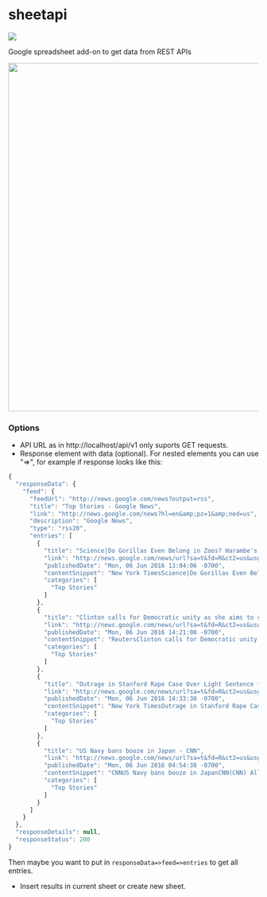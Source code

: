 # sheetapi
<img src="https://travis-ci.org/ivansabik/sheetapi.svg?branch=master"/>

Google spreadsheet add-on to get data from REST APIs

<img width="700px" src="http://g.recordit.co/i5AK4jjZY9.gif"/>

### Options

- API URL as in http://localhost/api/v1 only suports GET requests.
- Response element with data (optional). For nested elements you can use "=>", for example if response looks like this:

```javascript
{
  "responseData": {
    "feed": {
      "feedUrl": "http://news.google.com/news?output=rss",
      "title": "Top Stories - Google News",
      "link": "http://news.google.com/news?hl=en&amp;pz=1&amp;ned=us",
      "description": "Google News",
      "type": "rss20",
      "entries": [
        {
          "title": "Science|Do Gorillas Even Belong in Zoos? Harambe's Death Spurs Debate - New York Times",
          "link": "http://news.google.com/news/url?sa=t&fd=R&ct2=us&usg=AFQjCNEwSZGFMobf970iWEfunmGDUb482w&clid=c3a7d30bb8a4878e06b80cf16b898331&cid=52779127625117&ei=De1VV7CrFtO63gHO7YegDw&url=http://www.nytimes.com/2016/06/07/science/gorilla-shot-harambe-zoo.html",
          "publishedDate": "Mon, 06 Jun 2016 13:04:06 -0700",
          "contentSnippet": "New York TimesScience|Do Gorillas Even Belong in Zoos? Harambe&#39;s Death Spurs DebateNew York TimesHarambe, the gorilla who ...",
          "categories": [
            "Top Stories"
          ]
        },
        {
          "title": "Clinton calls for Democratic unity as she aims to clinch nomination - Reuters",
          "link": "http://news.google.com/news/url?sa=t&fd=R&ct2=us&usg=AFQjCNF-bAE-ffx6xPAWsMYz7buCtQhEdA&clid=c3a7d30bb8a4878e06b80cf16b898331&cid=52779128409212&ei=De1VV7CrFtO63gHO7YegDw&url=http://www.reuters.com/article/us-usa-election-clinton-idUSKCN0YS0Y4",
          "publishedDate": "Mon, 06 Jun 2016 14:21:00 -0700",
          "contentSnippet": "ReutersClinton calls for Democratic unity as she aims to clinch nominationReutersLOS ANGELES Hillary Clinton called for party ...",
          "categories": [
            "Top Stories"
          ]
        },
        {
          "title": "Outrage in Stanford Rape Case Over Light Sentence for Attacker and Statement by His Father - New York Times",
          "link": "http://news.google.com/news/url?sa=t&fd=R&ct2=us&usg=AFQjCNFErUqtst-vX3MmmM03CHxCHPC7EQ&clid=c3a7d30bb8a4878e06b80cf16b898331&cid=52779125736033&ei=De1VV7CrFtO63gHO7YegDw&url=http://www.nytimes.com/2016/06/07/us/outrage-in-stanford-rape-case-over-dueling-statements-of-victim-and-attackers-father.html",
          "publishedDate": "Mon, 06 Jun 2016 14:33:30 -0700",
          "contentSnippet": "New York TimesOutrage in Stanford Rape Case Over Light Sentence for Attacker and Statement by His FatherNew York TimesA sexual ...",
          "categories": [
            "Top Stories"
          ]
        },
        {
          "title": "US Navy bans booze in Japan - CNN",
          "link": "http://news.google.com/news/url?sa=t&fd=R&ct2=us&usg=AFQjCNHKahRhjrjeOkpMwCf8ANCfdak-0A&clid=c3a7d30bb8a4878e06b80cf16b898331&cid=52779127151290&ei=De1VV7CrFtO63gHO7YegDw&url=http://www.cnn.com/2016/06/06/politics/us-navy-alcohol-ban-japan/",
          "publishedDate": "Mon, 06 Jun 2016 04:54:38 -0700",
          "contentSnippet": "CNNUS Navy bans booze in JapanCNN(CNN) All U.S. Navy sailors in Japan are banned from drinking alcohol and restricted to base ...",
          "categories": [
            "Top Stories"
          ]
        }
      ]
    }
  },
  "responseDetails": null,
  "responseStatus": 200
}
```

Then maybe you want to put in `responseData=>feed=>entries` to get all entries.

- Insert results in current sheet or create new sheet.
